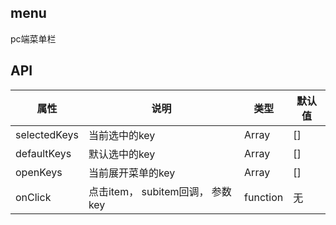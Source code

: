 ## menu

pc端菜单栏

## API
属性 | 说明 | 类型 | 默认值
----|-----|------|------
| selectedKeys | 当前选中的key | Array | [] |
| defaultKeys | 默认选中的key | Array | [] |
| openKeys | 当前展开菜单的key | Array | [] |
| onClick | 点击item， subitem回调， 参数 key | function | 无